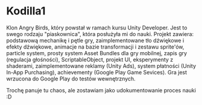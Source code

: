 # Kodilla1

Klon Angry Birds, który powstał w ramach kursu Unity Developer. Jest to swego rodzaju "piaskownica", która posłużyła mi do nauki. Projekt zawiera: podstawową mechanikę i pętle gry, zaimplementowane tło dźwiękowe i efekty dźwiękowe, animacje na bazie transformacji i zestawu sprite'ów, particle system, prosty system Asset Bundles dla gry mobilnej, zapis gry (regulacja głośności), ScriptableObject, projekt UI, eksperymenty z shaderami, zaimplementowane reklamy (Unity Ads), system płatności (Unity In-App Purchasing), achievementy (Google Play Game Sevices). Gra jest wrzucona do Google Play do testów wewnętrznych.

Trochę panuje tu chaos, ale zostawiam jako udokumentowanie proces nauki :D  
